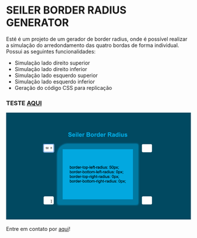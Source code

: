 # SEILER BORDER RADIUS GENERATOR

<p>Esté é um projeto de um gerador de border radius, onde é possível realizar a simulação do arredondamento das quatro bordas de forma individual. <br/>
Possui as seguintes funcionalidades:</p>

<ul>
    <li>Simulação lado direito superior</li>
    <li>Simulação lado direito inferior</li>
    <li>Simulação lado esquerdo superior</li>
    <li>Simulação lado esquerdo inferior</li>
    <li>Geração do código CSS para replicação</li>
</ul>

<h3>TESTE <a href="https://seiler-emerson.github.io/border_radius_generator/" target="_blank">AQUI</a></h3>
<img src="github/borderRadiusGenerator.gif" alt="Demonstração Calculadora">

<p>Entre em contato por <a href="https://www.linkedin.com/in/seileremerson/" target="_blank">aqui</a>!</p>

